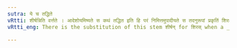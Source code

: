 ```yaml
---
sutra: ये च तद्धिते
vRtti: शीर्षन्निति वर्त्तते । आदेशोयमिष्यते स कथं तद्धित इति हि परं निमित्तमुपादीयते स तदनुरूपां प्रकृतिं शिरः शब्दमाक्षिपति । यकारादौ तद्धिते परतः शिरः शब्दस्य शीर्षन्नादेशो भवति ॥
vRtti_eng: There is the substitution of this stem शीर्षन् for शिरस् when a _Taddhita_-affix beginning with य follows.

---
```

